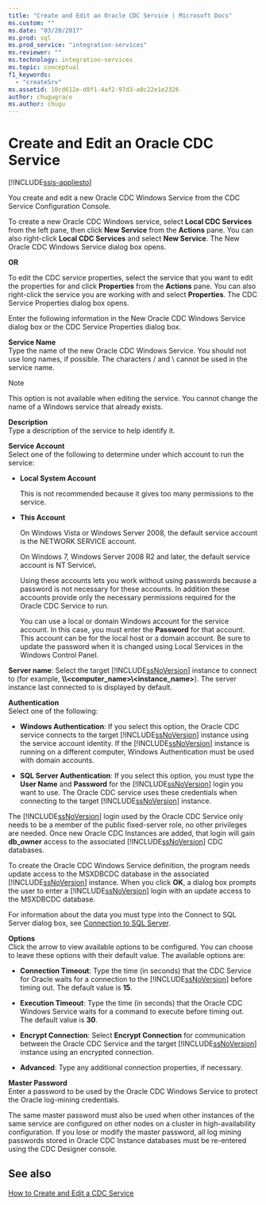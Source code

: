 ```yaml
---
title: "Create and Edit an Oracle CDC Service | Microsoft Docs"
ms.custom: ""
ms.date: "03/20/2017"
ms.prod: sql
ms.prod_service: "integration-services"
ms.reviewer: ""
ms.technology: integration-services
ms.topic: conceptual
f1_keywords: 
  - "createSrv"
ms.assetid: 10cd612e-d8f1-4af2-97d3-a0c22e1e2326
author: chugugrace
ms.author: chugu
---
```

# Create and Edit an Oracle CDC Service

[!INCLUDE[ssis-appliesto](../../includes/ssis-appliesto-ssvrpluslinux-asdb-asdw-xxx.md)]


  You create and edit a new Oracle CDC Windows Service from the CDC Service Configuration Console.  
  
 To create a new Oracle CDC Windows service, select **Local CDC Services** from the left pane, then click **New Service** from the **Actions** pane. You can also right-click **Local CDC Services** and select **New Service**. The New Oracle CDC Windows Service dialog box opens.  
  
 **OR**  
  
 To edit the CDC service properties, select the service that you want to edit the properties for and click **Properties** from the **Actions** pane. You can also right-click the service you are working with and select **Properties**. The CDC Service Properties dialog box opens.  
  
 Enter the following information in the New Oracle CDC Windows Service dialog box or the CDC Service Properties dialog box.  
  
**Service Name**  
 Type the name of the new Oracle CDC Windows Service. You should not use long names, if possible. The characters / and \ cannot be used in the service name.  
  
> [!NOTE]  
> This option is not available when editing the service. You cannot change the name of a Windows service that already exists.  
  
 **Description**  
 Type a description of the service to help identify it.  
  
 **Service Account**  
 Select one of the following to determine under which account to run the service:  
  
-   **Local System Account**  
  
     This is not recommended because it gives too many permissions to the service.  
  
-   **This Account**  
  
     On Windows Vista or Windows Server 2008, the default service account is the NETWORK SERVICE account.  
  
     On Windows 7, Windows Server 2008 R2 and later, the default service account is NT Service\\<service-name>.  
  
     Using these accounts lets you work without using passwords because a password is not necessary for these accounts. In addition these accounts provide only the necessary permissions required for the Oracle CDC Service to run.  
  
     You can use a local or domain Windows account for the service account. In this case, you must enter the **Password** for that account. This account can be for the local host or a domain account. Be sure to update the password when it is changed using Local Services in the Windows Control Panel.  
  
 **Server name**: Select the target [!INCLUDE[ssNoVersion](../../includes/ssnoversion-md.md)] instance to connect to (for example, **\\\\<computer_name>\\<instance_name>**). The server instance last connected to is displayed by default.  
  
 **Authentication**  
 Select one of the following:  
  
-   **Windows Authentication**: If you select this option, the Oracle CDC service connects to the target [!INCLUDE[ssNoVersion](../../includes/ssnoversion-md.md)] instance using the service account identity. If the [!INCLUDE[ssNoVersion](../../includes/ssnoversion-md.md)] instance is running on a different computer, Windows Authentication must be used with domain accounts.  
  
-   **SQL Server Authentication**: If you select this option, you must type the **User Name** and **Password** for the [!INCLUDE[ssNoVersion](../../includes/ssnoversion-md.md)] login you want to use. The Oracle CDC service uses these credentials when connecting to the target [!INCLUDE[ssNoVersion](../../includes/ssnoversion-md.md)] instance.  
  
 The [!INCLUDE[ssNoVersion](../../includes/ssnoversion-md.md)] login used by the Oracle CDC Service only needs to be a member of the public fixed-server role, no other privileges are needed. Once new Oracle CDC Instances are added, that login will gain **db_owner** access to the associated [!INCLUDE[ssNoVersion](../../includes/ssnoversion-md.md)] CDC databases.  
  
 To create the Oracle CDC Windows Service definition, the program needs update access to the MSXDBCDC database in the associated [!INCLUDE[ssNoVersion](../../includes/ssnoversion-md.md)] instance. When you click **OK**, a dialog box prompts the user to enter a [!INCLUDE[ssNoVersion](../../includes/ssnoversion-md.md)] login with an update access to the MSXDBCDC database.  
  
 For information about the data you must type into the Connect to SQL Server dialog box, see [Connection to SQL Server](../../integration-services/change-data-capture/connection-to-sql-server.md).  
  
 **Options**  
 Click the arrow to view available options to be configured. You can choose to leave these options with their default value. The available options are:  
  
-   **Connection Timeout**: Type the time (in seconds) that the CDC Service for Oracle waits for a connection to the [!INCLUDE[ssNoVersion](../../includes/ssnoversion-md.md)] before timing out. The default value is **15**.  
  
-   **Execution Timeout**: Type the time (in seconds) that the Oracle CDC Windows Service waits for a command to execute before timing out. The default value is **30**.  
  
-   **Encrypt Connection**: Select **Encrypt Connection** for communication between the Oracle CDC Service and the target [!INCLUDE[ssNoVersion](../../includes/ssnoversion-md.md)] instance using an encrypted connection.  
  
-   **Advanced**: Type any additional connection properties, if necessary.  
  
 **Master Password**  
 Enter a password to be used by the Oracle CDC Windows Service to protect the Oracle log-mining credentials.  
  
 The same master password must also be used when other instances of the same service are configured on other nodes on a cluster in high-availability configuration. If you lose or modify the master password, all log mining passwords stored in Oracle CDC Instance databases must be re-entered using the CDC Designer console.  
  
## See also  
 [How to Create and Edit a CDC Service](../../integration-services/change-data-capture/how-to-create-and-edit-a-cdc-service.md)  
  
  
